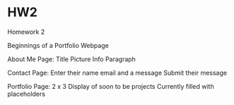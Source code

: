 # HW2
Homework 2

Beginnings of a Portfolio Webpage

About Me Page:
    Title
    Picture
    Info Paragraph

Contact Page:
    Enter their name
    email
    and a message
    Submit their message

Portfolio Page:
    2 x 3 Display of soon to be projects
    Currently filled with placeholders


